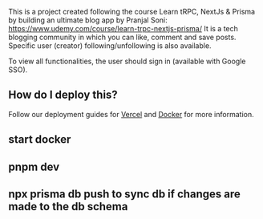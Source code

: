 This is a project created following the course Learn tRPC, NextJs & Prisma by building an ultimate blog app by Pranjal Soni: https://www.udemy.com/course/learn-trpc-nextjs-prisma/
It is a tech blogging community in which you can like, comment and save posts. Specific user (creator) following/unfollowing is also available.

To view all functionalities, the user should sign in (available with Google SSO).

## How do I deploy this?

Follow our deployment guides for [Vercel](https://create.t3.gg/en/deployment/vercel) and [Docker](https://create.t3.gg/en/deployment/docker) for more information.

## start docker 
## pnpm dev
## npx prisma db push to sync db if changes are made to the db schema
